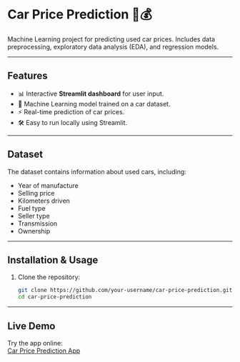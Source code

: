 # Car Price Prediction 🚗💰
Machine Learning project for predicting used car prices. Includes data preprocessing, exploratory data analysis (EDA), and regression models.

---

## Features
- 📊 Interactive **Streamlit dashboard** for user input.  
- 🧠 Machine Learning model trained on a car dataset.  
- ⚡ Real-time prediction of car prices.  
- 🛠️ Easy to run locally using Streamlit.  

---

## Dataset
The dataset contains information about used cars, including:
- Year of manufacture  
- Selling price  
- Kilometers driven  
- Fuel type  
- Seller type  
- Transmission  
- Ownership
---
## Installation & Usage
1. Clone the repository:
   ```bash
   git clone https://github.com/your-username/car-price-prediction.git
   cd car-price-prediction
---

## Live Demo  
Try the app online:  
[Car Price Prediction App](https://car-price-prediction-mtyrc7ra7ybtmmu8bmdaup.streamlit.app/)
